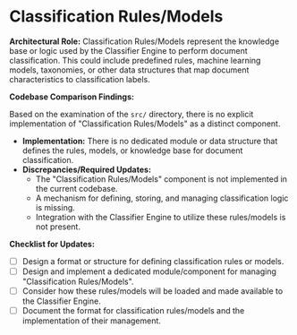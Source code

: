 # Classification Rules/Models

**Architectural Role:** Classification Rules/Models represent the knowledge base or logic used by the Classifier Engine to perform document classification. This could include predefined rules, machine learning models, taxonomies, or other data structures that map document characteristics to classification labels.

**Codebase Comparison Findings:**

Based on the examination of the `src/` directory, there is no explicit implementation of "Classification Rules/Models" as a distinct component.

*   **Implementation:** There is no dedicated module or data structure that defines the rules, models, or knowledge base for document classification.
*   **Discrepancies/Required Updates:**
    *   The "Classification Rules/Models" component is not implemented in the current codebase.
    *   A mechanism for defining, storing, and managing classification logic is missing.
    *   Integration with the Classifier Engine to utilize these rules/models is not present.

**Checklist for Updates:**

*   [ ] Design a format or structure for defining classification rules or models.
*   [ ] Design and implement a dedicated module/component for managing "Classification Rules/Models".
*   [ ] Consider how these rules/models will be loaded and made available to the Classifier Engine.
*   [ ] Document the format for classification rules/models and the implementation of their management.
